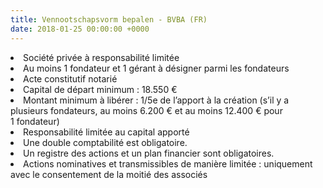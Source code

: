 ```yaml
---
title: Vennootschapsvorm bepalen - BVBA (FR)
date: 2018-01-25 00:00:00 +0000
---
```

<li>Société privée à responsabilité limitée</li>

<li>Au moins 1 fondateur et 1 gérant à désigner parmi les fondateurs</li>

<li>Acte constitutif notarié</li>

<li>Capital de départ minimum : 18.550 €</li>

<li>Montant minimum à libérer : 1/5e de l’apport à la création (s’il y a plusieurs fondateurs, au moins 6.200 € et au moins 12.400 € pour 1 fondateur)</li>

<li>Responsabilité limitée au capital apporté</li>

<li>Une double comptabilité est obligatoire.</li>

<li>Un registre des actions et un plan financier sont obligatoires.</li>

<li>Actions nominatives et transmissibles de manière limitée : uniquement avec le consentement de la moitié des associés</li>

    